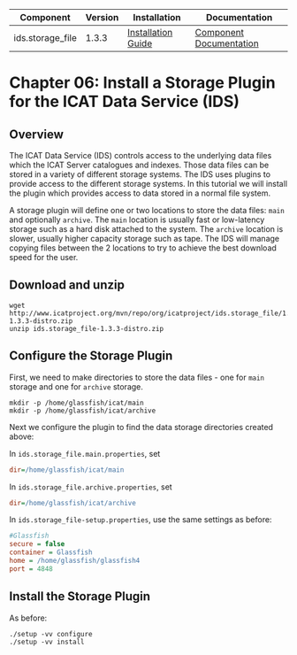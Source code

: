 | Component         | Version | Installation                                                                                      | Documentation |
| ---------         | ------- | ------------                                                                                      | ------------- |
| ids.storage_file  | 1.3.3   | [Installation Guide](https://repo.icatproject.org/site/ids/storage_file/1.3.3/installation.html)  | [Component Documentation](https://icatproject.org/user-documentation/icat-data-service) |

Chapter 06: Install a Storage Plugin for the ICAT Data Service (IDS)
===================================================================

Overview
--------

The ICAT Data Service (IDS) controls access to the underlying data files which the ICAT Server catalogues and indexes. Those data files can be stored in a variety of different storage systems. The IDS uses plugins to provide access to the different storage systems. In this tutorial we will install the plugin which provides access to data stored in a normal file system.

A storage plugin will define one or two locations to store the data files: `main` and optionally `archive`. The `main` location is usually fast or low-latency storage such as a hard disk attached to the system. The `archive` location is slower, usually higher capacity storage such as tape. The IDS will manage copying files between the 2 locations to try to achieve the best download speed for the user.

Download and unzip
------------------
```Shell
wget http://www.icatproject.org/mvn/repo/org/icatproject/ids.storage_file/1.3.3/ids.storage_file-1.3.3-distro.zip
unzip ids.storage_file-1.3.3-distro.zip
```

Configure the Storage Plugin
----------------------------

First, we need to make directories to store the data files - one for `main` storage and one for `archive` storage. 
```Shell
mkdir -p /home/glassfish/icat/main
mkdir -p /home/glassfish/icat/archive
```

Next we configure the plugin to find the data storage directories created above:

In `ids.storage_file.main.properties`, set
```INI
dir=/home/glassfish/icat/main
```
In `ids.storage_file.archive.properties`, set
```INI
dir=/home/glassfish/icat/archive
```

In `ids.storage_file-setup.properties`, use the same settings as before:
```INI
#Glassfish
secure = false
container = Glassfish
home = /home/glassfish/glassfish4
port = 4848
```

Install the Storage Plugin
--------------------------
As before:
```Shell
./setup -vv configure
./setup -vv install
```